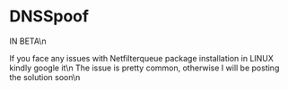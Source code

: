 # DNSSpoof

IN BETA\n

If you face any issues with Netfilterqueue package installation in LINUX kindly google it\n
The issue is pretty common, otherwise I will be posting the solution soon\n
